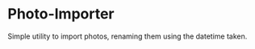 Photo-Importer
==============

Simple utility to import photos, renaming them using the datetime taken.
